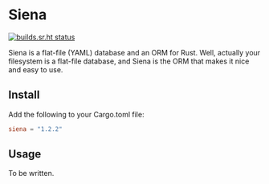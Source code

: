 # Siena

[![builds.sr.ht status](https://builds.sr.ht/~asko/siena/commits/master/tests.yml.svg)](https://builds.sr.ht/~asko/siena/commits/master/tests.yml?)

Siena is a flat-file (YAML) database and an ORM for Rust. Well, actually your filesystem is a flat-file database, and Siena is the ORM that makes it nice and easy to use.

## Install

Add the following to your Cargo.toml file:
```TOML
siena = "1.2.2"
```

## Usage

To be written.
